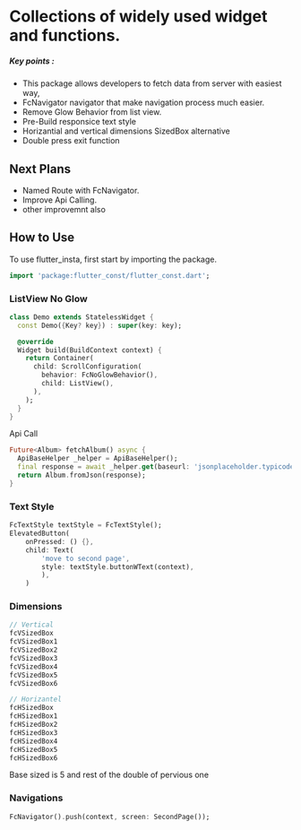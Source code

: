 # Collections of widely used widget and functions.

##### Key points :
  - This package allows developers to fetch data from server with easiest way,
  - FcNavigator navigator that make navigation process much easier.
  - Remove Glow Behavior from list view.
  - Pre-Build responsice text style
  - Horizantial and vertical dimensions SizedBox alternative
  - Double press exit function

## Next Plans
  - Named Route with FcNavigator.
  - Improve Api Calling.
  - other improvemnt also

## How to Use 

To use flutter_insta, first start by importing the package.
```dart
import 'package:flutter_const/flutter_const.dart';
```

### ListView No Glow
 
```dart
class Demo extends StatelessWidget {
  const Demo({Key? key}) : super(key: key);

  @override
  Widget build(BuildContext context) {
    return Container(
      child: ScrollConfiguration(
        behavior: FcNoGlowBehavior(),
        child: ListView(),
      ),
    );
  }
}
```

Api Call
```dart
Future<Album> fetchAlbum() async {
  ApiBaseHelper _helper = ApiBaseHelper();
  final response = await _helper.get(baseurl: 'jsonplaceholder.typicode.com', url: 'albums/2');
  return Album.fromJson(response);
}
```

### Text Style
```dart 
FcTextStyle textStyle = FcTextStyle();
ElevatedButton(
    onPressed: () {},
    child: Text(
        'move to second page',
        style: textStyle.buttonWText(context),
        ),
    )
```

### Dimensions
```dart 
// Vertical
fcVSizedBox 
fcVSizedBox1
fcVSizedBox2
fcVSizedBox3
fcVSizedBox4
fcVSizedBox5
fcVSizedBox6

// Horizantel
fcHSizedBox 
fcHSizedBox1
fcHSizedBox2
fcHSizedBox3
fcHSizedBox4
fcHSizedBox5
fcHSizedBox6
```
Base sized is 5 and rest of the double of pervious one

### Navigations
```dart 
FcNavigator().push(context, screen: SecondPage());
```